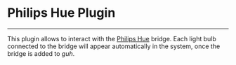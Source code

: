 # Philips Hue Plugin
--------------------------------------------

This plugin allows to interact with the [Philips Hue](http://www2.meethue.com/de-at/) bridge. Each light bulb connected to the bridge will appear automatically in the system, once the bridge is added to *guh*.


